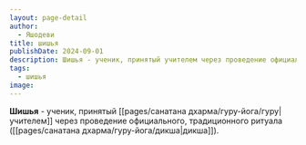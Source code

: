 ```yaml
---
layout: page-detail
author:
  - Яшодеви
title: шишья
publishDate: 2024-09-01
description: Шишья - ученик, принятый учителем через проведение официального, традиционного ритуала.
tags:
  - шишья
image:
---
```

**Шишья** - ученик, принятый [[pages/санатана дхарма/гуру-йога/гуру|учителем]] через проведение официального, традиционного ритуала ([[pages/санатана дхарма/гуру-йога/дикша|дикша]]).


